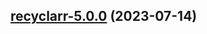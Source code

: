 

## [recyclarr-5.0.0](https://github.com/truecharts/charts/compare/recyclarr-4.0.25...recyclarr-5.0.0) (2023-07-14)

